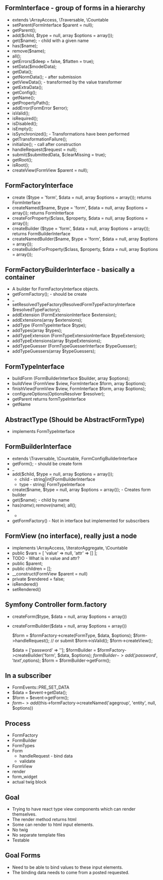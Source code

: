 ## FormInterface - group of forms in a hierarchy
* extends \ArrayAccess, \Traversable, \Countable
* setParent(FormInterface $parent = null);
* getParent();
* add($child, $type = null, array $options = array());
* get($name); - child with a given name
* has($name);
* remove($name);
* all();
* getErrors($deep = false, $flatten = true);
* setData($modelData);
* getData();
* getNormData(); - after submission
* getViewData(); - transformed by the value transformer
* getExtraData();
* getConfig();
* getName();
* getPropertyPath();
* addError(FormError $error);
* isValid();
* isRequired();
* isDisabled();
* isEmpty();
* isSynchronized(); - Transformations have been performed
* getTransformationFailure();
* initialize(); - call after construction
* handleRequest($request = null);
* submit($submittedData, $clearMissing = true);
* getRoot();
* isRoot();
* createView(FormView $parent = null);

## FormFactoryInterface
* create            ($type = 'form', $data = null, array $options = array()); returns FormInterface
* createNamed($name, $type = 'form', $data = null, array $options = array()); returns FormInterface
* createForProperty($class, $property, $data = null, array $options = array());
* createBuilder     ($type = 'form', $data = null, array $options = array()); returns FormBuilderInterface
* createNamedBuilder($name, $type = 'form', $data = null, array $options = array());
* createBuilderForProperty($class, $property, $data = null, array $options = array());

## FormFactoryBuilderInterface - basically a container
* A builder for FormFactoryInterface objects.
* getFormFactory(); - should be create
* _
* setResolvedTypeFactory(ResolvedFormTypeFactoryInterface $resolvedTypeFactory);
* addExtension (FormExtensionInterface $extension);
* addExtensions(array $extensions);
* addType (FormTypeInterface $type);
* addTypes(array $types);
* addTypeExtension (FormTypeExtensionInterface $typeExtension);
* addTypeExtensions(array $typeExtensions);
* addTypeGuesser (FormTypeGuesserInterface $typeGuesser);
* addTypeGuessers(array $typeGuessers);


## FormTypeInterface
* buildForm (FormBuilderInterface $builder, array $options);
* buildView (FormView $view, FormInterface $form, array $options);
* finishView(FormView $view, FormInterface $form, array $options);
* configureOptions(OptionsResolver $resolver);
* getParent returns formTypeInterface
* getName

## AbstractType (Should be AbstractFormType)
* implements FormTypeInterface

## FormBuilderInterface
* extends \Traversable, \Countable, FormConfigBuilderInterface
* getForm(); - should be create form
* _
* add($child, $type = null, array $options = array());
    * child - string|int|FormBuilderInterface
    * type -  string|    FormTypeInterface
* create($name, $type = null, array $options = array()); - Creates form builder
* get($name); - child by name
* has($name); remove($name); all();
* -
* getFormFactory() - Not in interface but implemented for subscribers

## FormView (no interface), really just a node
* implements \ArrayAccess, \IteratorAggregate, \Countable
* public $vars = [ 'value' => null, 'attr' => [] ];
* TODO - What is in value and attr?
* public $parent;
* public children = [];
* __construct(FormView $parent = null)
* private $rendered = false;
* isRendered()
* setRendered()

## Symfony Controller form.factory
* createForm($type, $data = null, array $options = array())
* createFormBuilder($data = null, array $options = array())

    $form = $formFactory->create(FormType, $data, $options);
    $form->handleRequest(); // or submit
    $form->isValid();
    $form->createView();
    
    $data = ['password' => ''];
    $formBuilder = $formFactory->createBuilder('form', $data, $options);
    $formBuilder->add('password','text',$options);
    $form = $formBuilder->getForm();
    
## In a subscriber
* FormEvents::PRE_SET_DATA
* $data = $event->getData();
* $form = $event->getForm();
* $form->add($this->formFactory->createNamed('agegroup', 'entity', null, $options))

## Process
* FormFactory
* FormBuilder
* FormTypes
* Form
    * handleRequest - bind data
    * validate
* FormView
* render
* form_widget
* actual twig block

## Goal

* Trying to have react type view components which can render themselves.
* The render method returns html
* Some can render to html input elements.
* No twig
* No separate template files
* Testable

## Goal Forms
* Need to be able to bind values to these input elements.
* The binding data needs to come from a posted requested.

